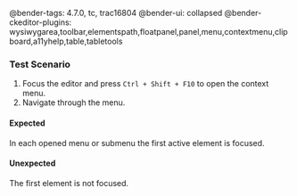 @bender-tags: 4.7.0, tc, trac16804
@bender-ui: collapsed
@bender-ckeditor-plugins: wysiwygarea,toolbar,elementspath,floatpanel,panel,menu,contextmenu,clipboard,a11yhelp,table,tabletools

### Test Scenario

1. Focus the editor and press `Ctrl + Shift + F10` to open the context menu.
2. Navigate through the menu.

#### Expected

In each opened menu or submenu the first active element is focused.

#### Unexpected

The first element is not focused.
